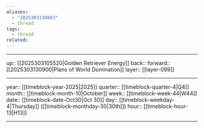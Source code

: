 ```yaml
---
aliases:
  - "2025303130803"
  - thread
tags:
  - thread
related:
---
```




***

up:: [[2025303105520|Golden Retriever Energy]]
back:: 
forward:: [[2025303130900|Plans of World Domination]]
layer:: [[layer-099]]

***

year:: [[timeblock-year-2025|2025]]
quarter:: [[timeblock-quarter-4|Q4]]
month:: [[timeblock-month-10|October]]
week:: [[timeblock-week-44|W44]]
date:: [[timeblock-date-Oct30|Oct 30]]
day:: [[timeblock-weekday-4|Thursday]] ([[timeblock-monthday-30|30th]])
hour:: [[timeblock-hour-13|H13]]

***
